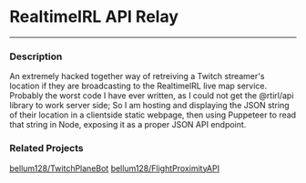 # RealtimeIRL API Relay
---

### Description
An extremely hacked together way of retreiving a Twitch streamer's location if they are broadcasting to the RealtimeIRL live map service. Probably the worst code I have ever written, as I could not get the @rtirl/api library to work server side; So I am hosting and displaying the JSON string of their location in a clientside static webpage, then using Puppeteer to read that string in Node, exposing it as a proper JSON API endpoint.

### Related Projects
[bellum128/TwitchPlaneBot](https:/github.com/bellum128/TwitchPlaneBot)
[bellum128/FlightProximityAPI](https:/github.com/bellum128/FlightProximityAPI)
